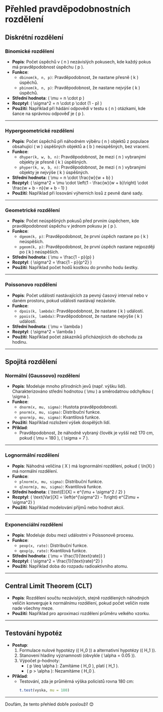# Přehled pravděpodobnostních rozdělení

## Diskrétní rozdělení

### Binomické rozdělení
- **Popis**: Počet úspěchů v \( n \) nezávislých pokusech, kde každý pokus má pravděpodobnost úspěchu \( p \).
- **Funkce**:
  - `dbinom(k, n, p)`: Pravděpodobnost, že nastane přesně \( k \) úspěchů.
  - `pbinom(k, n, p)`: Pravděpodobnost, že nastane nejvýše \( k \) úspěchů.
- **Střední hodnota**: \( \mu = n \cdot p \)
- **Rozptyl**: \( \sigma^2 = n \cdot p \cdot (1 - p) \)
- **Použití**: Například při hádání odpovědí v testu s \( n \) otázkami, kde šance na správnou odpověď je \( p \).

---

### Hypergeometrické rozdělení
- **Popis**: Počet úspěchů při náhodném výběru \( n \) objektů z populace obsahující \( w \) úspěšných objektů a \( b \) neúspěšných, bez vracení.
- **Funkce**:
  - `dhyper(k, w, b, n)`: Pravděpodobnost, že mezi \( n \) vybranými objekty je přesně \( k \) úspěšných.
  - `phyper(k, w, b, n)`: Pravděpodobnost, že mezi \( n \) vybranými objekty je nejvýše \( k \) úspěšných.
- **Střední hodnota**: \( \mu = n \cdot \frac{w}{w + b} \)
- **Rozptyl**: \( \sigma^2 = \mu \cdot \left(1 - \frac{w}{w + b}\right) \cdot \frac{w + b - n}{w + b - 1} \)
- **Použití**: Například při losování výherních losů z pevně dané sady.

---

### Geometrické rozdělení
- **Popis**: Počet neúspěšných pokusů před prvním úspěchem, kde pravděpodobnost úspěchu v jednom pokusu je \( p \).
- **Funkce**:
  - `dgeom(k, p)`: Pravděpodobnost, že první úspěch nastane po \( k \) neúspěších.
  - `pgeom(k, p)`: Pravděpodobnost, že první úspěch nastane nejpozději po \( k \) neúspěších.
- **Střední hodnota**: \( \mu = \frac{1 - p}{p} \)
- **Rozptyl**: \( \sigma^2 = \frac{1 - p}{p^2} \)
- **Použití**: Například počet hodů kostkou do prvního hodu šestky.

---

### Poissonovo rozdělení
- **Popis**: Počet událostí nastávajících za pevný časový interval nebo v daném prostoru, pokud události nastávají nezávisle.
- **Funkce**:
  - `dpois(k, lambda)`: Pravděpodobnost, že nastane \( k \) událostí.
  - `ppois(k, lambda)`: Pravděpodobnost, že nastane nejvýše \( k \) událostí.
- **Střední hodnota**: \( \mu = \lambda \)
- **Rozptyl**: \( \sigma^2 = \lambda \)
- **Použití**: Například počet zákazníků přicházejících do obchodu za hodinu.

---

## Spojitá rozdělení

### Normální (Gaussovo) rozdělení
- **Popis**: Modeluje mnoho přírodních jevů (např. výšku lidí). Charakterizováno střední hodnotou \( \mu \) a směrodatnou odchylkou \( \sigma \).
- **Funkce**:
  - `dnorm(x, mu, sigma)`: Hustota pravděpodobnosti.
  - `pnorm(x, mu, sigma)`: Distribuční funkce.
  - `qnorm(p, mu, sigma)`: Kvantilová funkce.
- **Použití**: Například rozložení výšek dospělých lidí.
- **Příklad**:
  - Pravděpodobnost, že náhodně vybraný člověk je vyšší než 170 cm, pokud \( \mu = 180 \), \( \sigma = 7 \).

---

### Lognormální rozdělení
- **Popis**: Náhodná veličina \( X \) má lognormální rozdělení, pokud \( \ln(X) \) má normální rozdělení.
- **Funkce**:
  - `plnorm(x, mu, sigma)`: Distribuční funkce.
  - `qlnorm(p, mu, sigma)`: Kvantilová funkce.
- **Střední hodnota**: \( \text{E}[X] = e^{\mu + \sigma^2 / 2} \)
- **Rozptyl**: \( \text{Var}[X] = \left(e^{\sigma^2} - 1\right) e^{2\mu + \sigma^2} \)
- **Použití**: Například modelování příjmů nebo hodnot akcií.

---

### Exponenciální rozdělení
- **Popis**: Modeluje dobu mezi událostmi v Poissonově procesu.
- **Funkce**:
  - `pexp(x, rate)`: Distribuční funkce.
  - `qexp(p, rate)`: Kvantilová funkce.
- **Střední hodnota**: \( \mu = \frac{1}{\text{rate}} \)
- **Rozptyl**: \( \sigma^2 = \frac{1}{\text{rate}^2} \)
- **Použití**: Například doba do rozpadu radioaktivního atomu.

---

## Central Limit Theorem (CLT)
- **Popis**: Rozdělení součtu nezávislých, stejně rozdělených náhodných veličin konverguje k normálnímu rozdělení, pokud počet veličin roste nade všechny meze.
- **Použití**: Například pro aproximaci rozdělení průměru velkého vzorku.

---

## Testování hypotéz
- **Postup**:
  1. Formulace nulové hypotézy (\( H_0 \)) a alternativní hypotézy (\( H_1 \)).
  2. Stanovení hladiny významnosti (obvykle \( \alpha = 0.05 \)).
  3. Výpočet p-hodnoty:
     - \( p \leq \alpha \): Zamítáme \( H_0 \), platí \( H_1 \).
     - \( p > \alpha \): Nezamítáme \( H_0 \).
- **Příklad**:
  - Testování, zda je průměrná výška policistů rovna 180 cm:  
    ```R
    t.test(vyska, mu = 180)
    ```

---

Doufám, že tento přehled dobře poslouží! 😊
